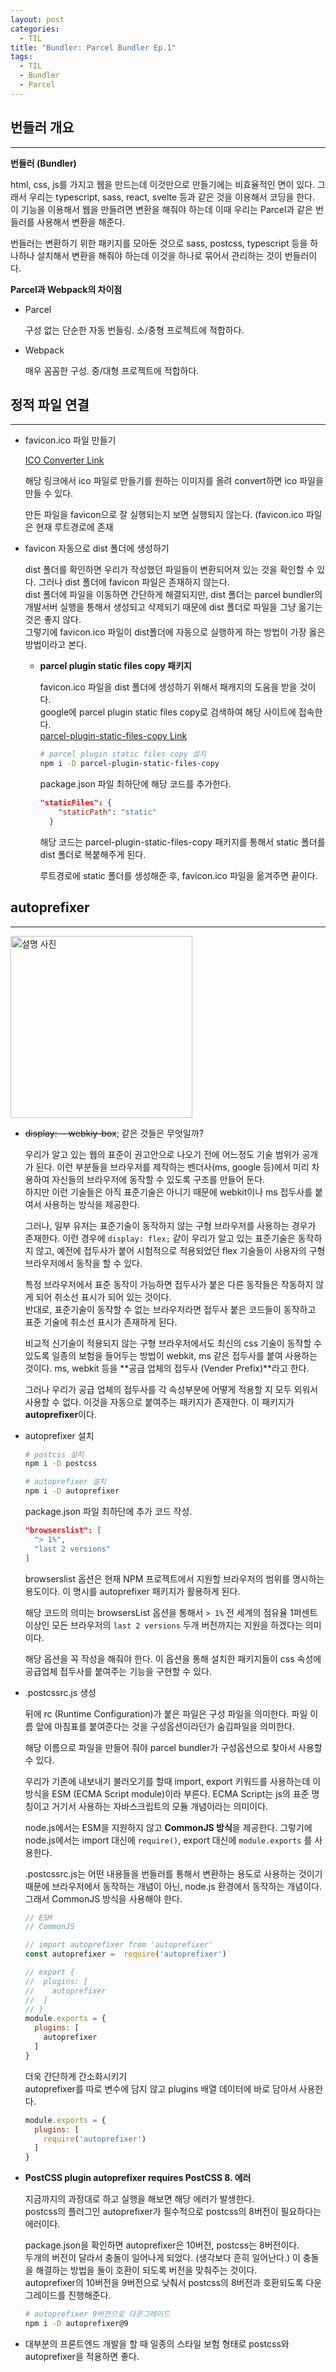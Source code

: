```yaml
---
layout: post
categories:
  - TIL
title: "Bundler: Parcel Bundler Ep.1"
tags:
  - TIL
  - Bundler
  - Parcel
---
```

## __번들러 개요__
---

**번들러 (Bundler)**

html, css, js를 가지고 웹을 만드는데 이것만으로 만들기에는 비효율적인 면이 있다. 그래서 우리는 typescript, sass, react, svelte 등과 같은 것을 이용해서 코딩을 한다.  
이 기능을 이용해서 웹을 만들려면 변환을 해줘야 하는데 이때 우리는 Parcel과 같은 번들러를 사용해서 변환을 해준다.  

번들러는 변환하기 위한 패키지를 모아둔 것으로 sass, postcss, typescript 등을 하나하나 설치해서 변환을 해줘야 하는데 이것을 하나로 묶어서 관리하는 것이 번들러이다.  

**Parcel과 Webpack의 차이점**

- Parcel
  
  구성 없는 단순한 자동 번들링. 소/중형 프로젝트에 적합하다.
  
- Webpack
  
  매우 꼼꼼한 구성. 중/대형 프로젝트에 적합하다.

## __정적 파일 연결__
---

- favicon.ico 파일 만들기
    
  [ICO Converter Link](https://www.icoconverter.com/)
  
  해당 링크에서 ico 파일로 만들기를 원하는 이미지를 올려 convert하면 ico 파일을 만들 수 있다.
  
  만든 파일을 favicon으로 잘 실행되는지 보면 실행되지 않는다. (favicon.ico 파일은 현재 루트경로에 존재
    
- favicon 자동으로 dist 폴더에 생성하기
  
  dist 폴더를 확인하면 우리가 작성했던 파일들이 변환되어져 있는 것을 확인할 수 있다. 그러나 dist 폴더에 favicon 파일은 존재하지 않는다.  
  dist 폴더에 파일을 이동하면 간단하게 해결되지만, dist 폴더는 parcel bundler의 개발서버 실행을 통해서 생성되고 삭제되기 때문에 dist 폴더로 파일을 그냥 옮기는 것은 좋지 않다.  
  그렇기에 favicon.ico 파일이 dist폴더에 자동으로 실행하게 하는 방법이 가장 옳은 방법이라고 본다.
  
  - **parcel plugin static files copy 패키지**
      
    favicon.ico 파일을 dist 폴더에 생성하기 위해서 패캐지의 도움을 받을 것이다.  
    google에 parcel plugin static files copy로 검색하여 해당 사이트에 접속한다.  
    [parcel-plugin-static-files-copy Link](https://www.npmjs.com/package/parcel-plugin-static-files-copy)
    
    ```bash
    # parcel plugin static files copy 설치
    npm i -D parcel-plugin-static-files-copy
    ```
    
    package.json 파일 최하단에 해당 코드를 추가한다.
    
    ```json
    "staticFiles": {
        "staticPath": "static"
      }
    ```
    
    해당 코드는 parcel-plugin-static-files-copy 패키지를 통해서 static 폴더를 dist 폴더로 복붙해주게 된다.
    
    루트경로에 static 폴더를 생성해준 후, favicon.ico 파일을 옮겨주면 끝이다.

## __autoprefixer__
---

  <img width="291" alt="설명 사진" src="https://user-images.githubusercontent.com/77609591/212019936-3dfc4398-3c26-4dfa-b7a8-391fa8ce901d.png">

- ~~display: —webkiy-box~~; 같은 것들은 무엇일까?
    
  우리가 알고 있는 웹의 표준이 권고안으로 나오기 전에 어느정도 기술 범위가 공개가 된다. 이런 부분들을 브라우저를 제작하는 벤더사(ms, google 등)에서 미리 차용하여 자신들의 브라우저에 동작할 수 있도록 구조를 만들어 둔다.  
  하지만 이런 기술들은 아직 표준기술은 아니기 때문에 webkit이나 ms 접두사를 붙여서 사용하는 방식을 제공한다.
  
  그러나, 일부 유저는 표준기술이 동작하지 않는 구형 브라우저를 사용하는 경우가 존재한다. 이런 경우에 `display: flex;` 같이 우리가 알고 있는 표준기술은 동작하지 않고, 예전에 접두사가 붙어 시험적으로 적용되었던 flex 기술들이 사용자의 구형 브라우저에서 동작을 할 수 있다. 
  
  특정 브라우저에서 표준 동작이 가능하면 접두사가 붙은 다른 동작들은 작동하지 않게 되어 취소선 표시가 되어 있는 것이다.  
  반대로, 표준기술이 동작할 수 없는 브라우저라면 접두사 붙은 코드들이 동작하고 표준 기술에 취소선 표시가 존재하게 된다.  
  
  비교적 신기술이 적용되지 않는 구형 브라우저에서도 최신의 css 기술이 동작할 수 있도록 일종의 보험을 들어두는 방법이 webkit, ms 같은 접두사를 붙여 사용하는 것이다. ms, webkit 등을 **공급 업체의 접두사 (Vender Prefix)**라고 한다.
  
  그러나 우리가 공급 업체의 접두사를 각 속성부분에 어떻게 적용할 지 모두 외워서 사용할 수 없다. 이것을 자동으로 붙여주는 패키지가 존재한다. 이 패키지가 **autoprefixer**이다.
    
- autoprefixer 설치
  
  ```bash
  # postcss 설치
  npm i -D postcss
  
  # autoprefixer 설치
  npm i -D autoprefixer
  ```
  
  package.json 파일 최하단에 추가 코드 작성. 
  
  ```json
  "browserslist": [
    "> 1%",
    "last 2 versions"
  ]
  ```
  
  browserslist 옵션은 현재 NPM 프로젝트에서 지원할 브라우저의 범위를 명시하는 용도이다. 이 명시를 autoprefixer 패키지가 활용하게 된다.
  
  해당 코드의 의미는 browsersList 옵션을 통해서 `> 1%` 전 세계의 점유율 1퍼센트 이상인 모든 브라우저의 `last 2 versions` 두개 버전까지는 지원을 하겠다는 의미이다.
  
  해당 옵션을 꼭 작성을 해줘야 한다. 이 옵션을 통해 설치한 패키지들이 css 속성에 공급업체 접두사를 붙여주는 기능을 구현할 수 있다.
    
- .postcssrc.js 생성
    
  뒤에 rc (Runtime Configuration)가 붙은 파일은 구성 파일을 의미한다.
  파일 이름 앞에 마침표를 붙여준다는 것을 구성옵션이라던가 숨김파일을 의미한다.
  
  해당 이름으로 파일을 만들어 줘야 parcel bundler가 구성옵션으로 찾아서 사용할 수 있다.
  
  우리가 기존에 내보내기 불러오기를 할때 import, export 키워드를 사용하는데 이 방식을 ESM (ECMA Script module)이라 부른다. ECMA Script는 js의 표준 명칭이고 거기서 사용하는 자바스크립트의 모듈 개념이라는 의미이다.
  
  node.js에서는 ESM을 지원하지 않고 **CommonJS 방식**을 제공한다.
  그렇기에 node.js에서는 import 대신에 `require()`, export 대신에 `module.exports` 를 사용한다.
  
  .postcssrc.js는 어떤 내용들을 번들러를 통해서 변환하는 용도로 사용하는 것이기 때문에 브라우저에서 동작하는 개념이 아닌, node.js 환경에서 동작하는 개념이다. 그래서 CommonJS 방식을 사용해야 한다.
  
  ```jsx
  // ESM
  // CommonJS
  
  // import autoprefixer from 'autoprefixer'
  const autoprefixer =  require('autoprefixer')
  
  // export {
  //  plugins: [
  //    autoprefixer
  //  ]
  // }
  module.exports = {
    plugins: [
      autoprefixer
    ]
  }
  ```
  
  더욱 간단하게 간소화시키기  
  autoprefixer를 따로 변수에 담지 않고 plugins 배열 데이터에 바로 담아서 사용한다.
  
  ```jsx
  module.exports = {
    plugins: [
      require('autoprefixer')
    ]
  }
  ```
  
- **PostCSS plugin autoprefixer requires PostCSS 8. 에러**
  
  지금까지의 과정대로 하고 실행을 해보면 해당 에러가 발생한다.   
  postcss의 플러그인 autoprefixer가 필수적으로 postcss의 8버전이 필요하다는 에러이다.
  
  package.json을 확인하면 autoprefixer은 10버전, postcss는 8버전이다.  
  두개의 버전이 달라서 충돌이 일어나게 되었다. (생각보다 흔히 일어난다.)
  이 충돌을 해결하는 방법을 둘이 호환이 되도록 버전을 맞춰주는 것이다.  
  autoprefixer의 10버전을 9버전으로 낮춰서 postcss의 8버전과 호환되도록 다운그레이드를 진행해준다.
  
  ```bash
  # autoprefixer 9버전으로 다운그레이드 
  npm i -D autoprefixer@9
  ```
    
- 대부분의 프론트엔드 개발을 할 때 일종의 스타일 보험 형태로 postcss와 autoprefixer을 적용하면 좋다.